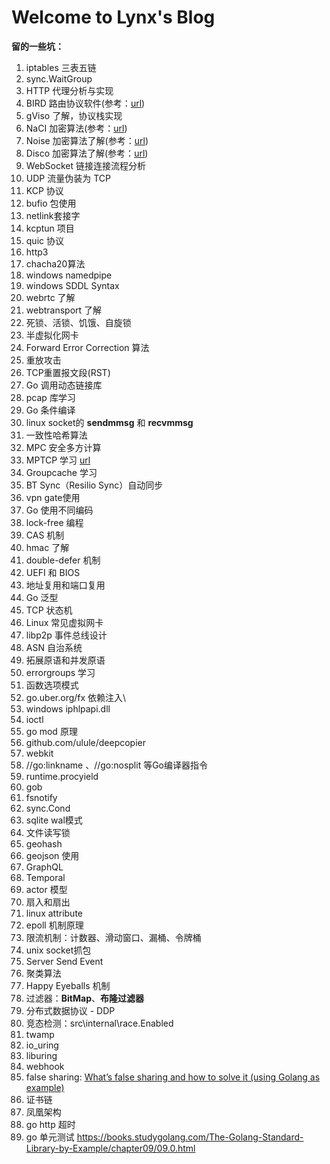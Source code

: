 # Welcome to Lynx's Blog

**留的一些坑：**

1. iptables 三表五链
2. sync.WaitGroup
6. HTTP 代理分析与实现
7. BIRD 路由协议软件(参考：[url](https://soha.moe/post/bird-bgp-kickstart.html#1-%E4%BB%80%E4%B9%88%E6%98%AF-bird))
8. gViso 了解，协议栈实现
9. NaCI 加密算法(参考：[url](https://segmentfault.com/a/1190000000476866))
10. Noise 加密算法了解(参考：[url](http://www.noiseprotocol.org/noise.html))
11. Disco 加密算法了解(参考：[url](https://www.discocrypto.com/#/))
12. WebSocket 链接连接流程分析
13. UDP 流量伪装为 TCP
14. KCP 协议
15. bufio 包使用
16. netlink套接字
17. kcptun 项目
18. quic 协议
19. http3
20. chacha20算法
21. windows namedpipe
22. windows SDDL Syntax
23. webrtc 了解
24. webtransport 了解
25. 死锁、活锁、饥饿、自旋锁
26. 半虚拟化网卡
27. Forward Error Correction 算法
28. 重放攻击
29. TCP重置报文段(RST)
30. Go 调用动态链接库
31. pcap 库学习
32. Go 条件编译
33. linux socket的 **sendmmsg** 和 **recvmmsg** 
34. 一致性哈希算法
35. MPC 安全多方计算
36. MPTCP 学习 [url](https://mp.weixin.qq.com/s/aC7omLYJ6Anm9f-8b4qYAg)
37. Groupcache 学习
38. BT Sync（Resilio Sync）自动同步
39. vpn gate使用
40. Go 使用不同编码
41. lock-free 编程
42. CAS 机制
43. hmac 了解
44. double-defer 机制
45. UEFI 和 BIOS
46. 地址复用和端口复用
47. Go 泛型
48. TCP 状态机
49. Linux 常见虚拟网卡
50. libp2p 事件总线设计
51. ASN 自治系统
52. 拓展原语和并发原语
53. errorgroups 学习
54. 函数选项模式
55. go.uber.org/fx 依赖注入\
56. windows iphlpapi.dll
57. ioctl
58. go mod 原理
59. github.com/ulule/deepcopier
60. webkit
61. //go:linkname 、//go:nosplit 等Go编译器指令
62. runtime.procyield
63. gob
64. fsnotify
65. sync.Cond
66. sqlite wal模式
67. 文件读写锁
68. geohash
69. geojson 使用
70. GraphQL
71. Temporal 
72. actor 模型
73. 扇入和扇出
74. linux attribute
75. epoll 机制原理
76. 限流机制：计数器、滑动窗口、漏桶、令牌桶
78. unix socket抓包
79. Server Send Event
80. 聚类算法
81. Happy Eyeballs 机制
82. 过滤器：**BitMap**、**布隆过滤器**
83. 分布式数据协议 - DDP
84. 竞态检测：src\internal\race.Enabled
85. twamp
86. io_uring
87. liburing
89. webhook
90. false sharing: [What’s false sharing and how to solve it (using Golang as example)](https://medium.com/@genchilu/whats-false-sharing-and-how-to-solve-it-using-golang-as-example-ef978a305e10)
91. 证书链
91. 凤凰架构
91. go http 超时
91. go 单元测试 https://books.studygolang.com/The-Golang-Standard-Library-by-Example/chapter09/09.0.html
